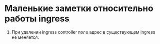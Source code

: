 # Маленькие заметки относительно работы ingress

1. При удалении ingress controller поле адрес в существующем ingress не меняется.
